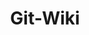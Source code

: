 ---
title: Git-Wiki
github: https://github.com/drassil/git-wiki
demo: https://drassil.github.io/git-wiki
ssg:
  - Jekyll
cms:
  - No Cms
---